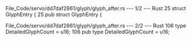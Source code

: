 File_Code/servo/dd7daf2861/glyph/glyph_after.rs --- 1/2 --- Rust
25 struct GlyphEntry {                                                                                                                                       25 pub struct GlyphEntry {

File_Code/servo/dd7daf2861/glyph/glyph_after.rs --- 2/2 --- Rust
106 type DetailedGlyphCount = u16;                                                                                                                           106 pub type DetailedGlyphCount = u16;


